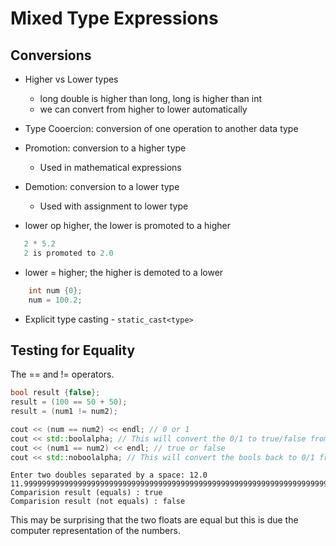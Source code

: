 # Mixed Type Expressions

## Conversions

* Higher vs Lower types
  * long double is higher than long, long is higher than int
  * we can convert from higher to lower automatically

* Type Cooercion: conversion of one operation to another data type

* Promotion: conversion to a higher type
  * Used in mathematical expressions

* Demotion: conversion to a lower type
  * Used with assignment to lower type

* lower op higher, the lower is promoted to a higher

```cpp
   2 * 5.2
   2 is promoted to 2.0
```

* lower = higher; the higher is demoted to a lower

```cpp
    int num {0};
    num = 100.2;
```

* Explicit type casting - `static_cast<type>`

## Testing for Equality

The == and != operators.

```cpp
bool result {false};
result = (100 == 50 + 50);
result = (num1 != num2);

cout << (num == num2) << endl; // 0 or 1
cout << std::boolalpha; // This will convert the 0/1 to true/false from here on when outputted to the stream
cout << (num1 == num2) << endl; // true or false
cout << std::noboolalpha; // This will convert the bools back to 0/1 from here on
```

```text
Enter two doubles separated by a space: 12.0 11.99999999999999999999999999999999999999999999999999999999999999999999999999999999999999999 
Comparision result (equals) : true     
Comparision result (not equals) : false
```

This may be surprising that the two floats are equal but this is due the computer representation of the numbers.
